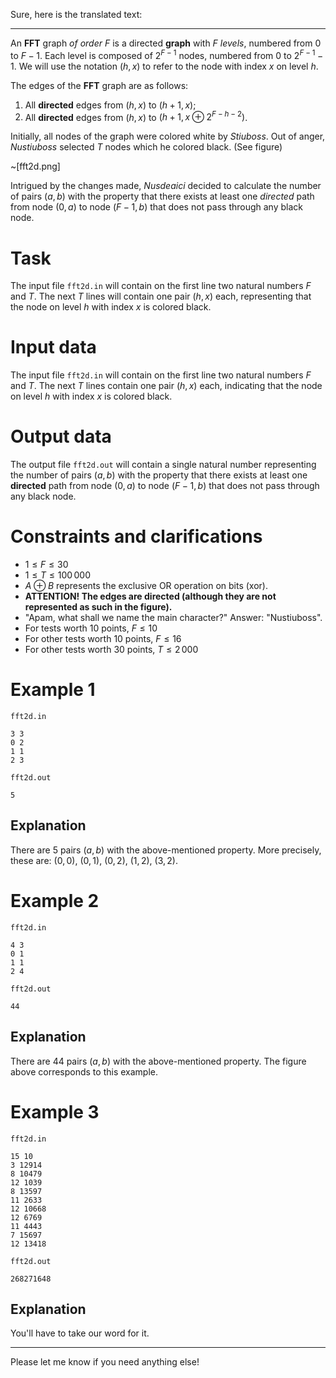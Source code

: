 Sure, here is the translated text:

---

An **FFT** graph *of order* $F$ is a directed **graph** with $F$ *levels*, numbered from $0$ to $F - 1$. Each level is composed of $2^{F - 1}$ nodes, numbered from $0$ to $2^{F - 1} - 1$. We will use the notation $(h, x)$ to refer to the node with index $x$ on level $h$.

The edges of the **FFT** graph are as follows:
1. All **directed** edges from $(h, x)$ to $(h + 1, x)$;
2. All **directed** edges from $(h, x)$ to $(h + 1, x \oplus 2^{F - h - 2})$.

Initially, all nodes of the graph were colored white by *Stiuboss*. Out of anger, *Nustiuboss* selected $T$ nodes which he colored black. (See figure)

~[fft2d.png]

Intrigued by the changes made, *Nusdeaici* decided to calculate the number of pairs $(a, b)$ with the property that there exists at least one *directed* path from node $(0, a)$ to node $(F - 1, b)$ that does not pass through any black node.

# Task
The input file `fft2d.in` will contain on the first line two natural numbers $F$ and $T$. The next $T$ lines will contain one pair $(h, x)$ each, representing that the node on level $h$ with index $x$ is colored black.

# Input data
The input file `fft2d.in` will contain on the first line two natural numbers $F$ and $T$. The next $T$ lines contain one pair $(h, x)$ each, indicating that the node on level $h$ with index $x$ is colored black.

# Output data
The output file `fft2d.out` will contain a single natural number representing the number of pairs $(a, b)$ with the property that there exists at least one **directed** path from node $(0, a)$ to node $(F - 1, b)$ that does not pass through any black node.

# Constraints and clarifications
* $1 \leq F \leq 30$
* $1 \leq T \leq 100\, 000$
* $A \oplus B$ represents the exclusive OR operation on bits (xor).
* **ATTENTION! The edges are directed (although they are not represented as such in the figure).**
* "Apam, what shall we name the main character?" Answer: "Nustiuboss".
* For tests worth $10$ points, $F \leq 10$
* For other tests worth $10$ points, $F \leq 16$
* For other tests worth $30$ points, $T \leq 2\, 000$

# Example 1
`fft2d.in`
```
3 3
0 2
1 1
2 3
```

`fft2d.out`
```
5
```

## Explanation

There are $5$ pairs $(a, b)$ with the above-mentioned property. More precisely, these are: $(0, 0)$, $(0, 1)$, $(0, 2)$, $(1, 2)$, $(3, 2)$.

# Example 2

`fft2d.in`
```
4 3
0 1
1 1
2 4
```

`fft2d.out`
```
44 
```

## Explanation

There are $44$ pairs $(a, b)$ with the above-mentioned property. The figure above corresponds to this example.

# Example 3

`fft2d.in`
```
15 10
3 12914
8 10479
12 1039
8 13597
11 2633
12 10668
12 6769
11 4443
7 15697
12 13418
```

`fft2d.out`
```
268271648
```

## Explanation

You'll have to take our word for it.

---

Please let me know if you need anything else!